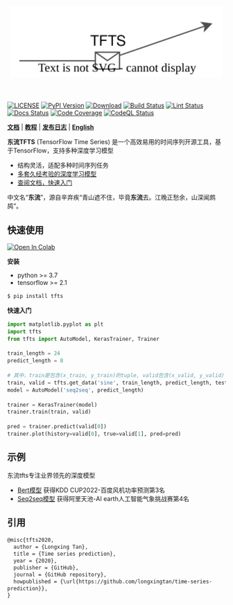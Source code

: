 [license-image]: https://img.shields.io/badge/License-MIT-blue.svg
[license-url]: https://opensource.org/licenses/MIT
[pypi-image]: https://badge.fury.io/py/tfts.svg
[pypi-url]: https://pypi.python.org/pypi/tfts
[pepy-image]: https://pepy.tech/badge/tfts
[pepy-url]: https://pepy.tech/project/tfts
[build-image]: https://github.com/LongxingTan/Time-series-prediction/actions/workflows/test.yml/badge.svg?branch=master
[build-url]: https://github.com/LongxingTan/Time-series-prediction/actions/workflows/test.yml?query=branch%3Amaster
[lint-image]: https://github.com/LongxingTan/Time-series-prediction/actions/workflows/lint.yml/badge.svg
[lint-url]: https://github.com/LongxingTan/Time-series-prediction/actions/workflows/lint.yml
[docs-image]: https://readthedocs.org/projects/time-series-prediction/badge/?version=latest
[docs-url]: https://time-series-prediction.readthedocs.io/en/latest/
[coverage-image]: https://codecov.io/gh/longxingtan/Time-series-prediction/branch/master/graph/badge.svg
[coverage-url]: https://codecov.io/github/longxingtan/Time-series-prediction?branch=master
[codeql-image]: https://github.com/longxingtan/Time-series-prediction/actions/workflows/codeql-analysis.yml/badge.svg
[codeql-url]: https://github.com/longxingtan/Time-series-prediction/actions/workflows/codeql-analysis.yml

<h1 align="center">
<img src="./docs/source/_static/logo.svg" width="490" align=center/>
</h1><br>

[![LICENSE][license-image]][license-url]
[![PyPI Version][pypi-image]][pypi-url]
[![Download][pepy-image]][pepy-url]
[![Build Status][build-image]][build-url]
[![Lint Status][lint-image]][lint-url]
[![Docs Status][docs-image]][docs-url]
[![Code Coverage][coverage-image]][coverage-url]
[![CodeQL Status][codeql-image]][codeql-url]

**[文档](https://time-series-prediction.readthedocs.io)** | **[教程](https://time-series-prediction.readthedocs.io/en/latest/tutorials.html)** | **[发布日志](https://time-series-prediction.readthedocs.io/en/latest/CHANGELOG.html)** | **[English](https://github.com/LongxingTan/Time-series-prediction/blob/master/README.md)**

**东流TFTS** (TensorFlow Time Series) 是一个高效易用的时间序列开源工具，基于TensorFlow，支持多种深度学习模型

- 结构灵活，适配多种时间序列任务
- [多套久经考验的深度学习模型](./examples)
- [查阅文档，快速入门](https://time-series-prediction.readthedocs.io)

中文名“**东流**”，源自辛弃疾“青山遮不住，毕竟**东流**去。江晚正愁余，山深闻鹧鸪”。

## 快速使用

[![Open In Colab](https://colab.research.google.com/assets/colab-badge.svg)](https://colab.research.google.com/drive/1LHdbrXmQGBSQuNTsbbM5-lAk5WENWF-Q?usp=sharing)

**安装**

- python >= 3.7
- tensorflow >= 2.1

``` bash
$ pip install tfts
```

**快速入门**

``` python
import matplotlib.pyplot as plt
import tfts
from tfts import AutoModel, KerasTrainer, Trainer

train_length = 24
predict_length = 8

# 其中，train是包含(x_train, y_train)的tuple, valid包含(x_valid, y_valid)
train, valid = tfts.get_data('sine', train_length, predict_length, test_size=0.2)
model = AutoModel('seq2seq', predict_length)

trainer = KerasTrainer(model)
trainer.train(train, valid)

pred = trainer.predict(valid[0])
trainer.plot(history=valid[0], true=valid[1], pred=pred)
```

## 示例

东流tfts专注业界领先的深度模型

- [Bert模型](https://github.com/LongxingTan/KDDCup2022-Baidu) 获得KDD CUP2022-百度风机功率预测第3名
- [Seq2seq模型](https://github.com/LongxingTan/Data-competitions/tree/master/tianchi-enso-prediction) 获得阿里天池-AI earth人工智能气象挑战赛第4名

<!-- - [RNN]()
- [DeepAR]()
- [TCN]()
- [WaveNet]()
- [Transformer]()
- [Informer]()
- [AutoFormer]()

### 更多应用

- [时序预测](./examples/run_prediction.py)
- [时序分类](./examples/run_classification.py)
- [异常检测](./examples/run_anomaly.py)
- [Uncertainty prediction](examples/run_uncertainty.py)
- [optuna调参](./examples/run_optuna_tune.py)
- [多gpu与tpu加速训练](./examples)
- [tf-serving部署](./examples) -->

## 引用

```
@misc{tfts2020,
  author = {Longxing Tan},
  title = {Time series prediction},
  year = {2020},
  publisher = {GitHub},
  journal = {GitHub repository},
  howpublished = {\url{https://github.com/longxingtan/time-series-prediction}},
}
```
